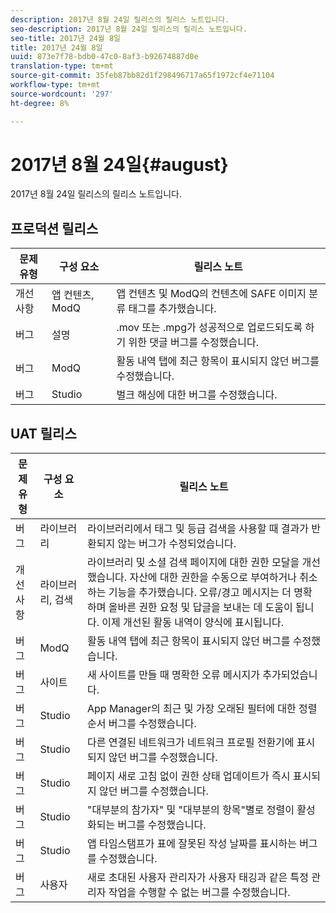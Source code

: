 ```yaml
---
description: 2017년 8월 24일 릴리스의 릴리스 노트입니다.
seo-description: 2017년 8월 24일 릴리스의 릴리스 노트입니다.
seo-title: 2017년 24월 8일
title: 2017년 24월 8일
uuid: 873e7f78-bdb0-47c0-8af3-b92674887d0e
translation-type: tm+mt
source-git-commit: 35feb87bb82d1f298496717a65f1972cf4e71104
workflow-type: tm+mt
source-wordcount: '297'
ht-degree: 8%

---
```



# 2017년 8월 24일{#august}

2017년 8월 24일 릴리스의 릴리스 노트입니다.

## 프로덕션 릴리스

| **문제 유형** | **구성 요소** | **릴리스 노트** |
|---|---|---|
| 개선 사항 | 앱 컨텐츠, ModQ | 앱 컨텐츠 및 ModQ의 컨텐츠에 SAFE 이미지 분류 태그를 추가했습니다. |
| 버그 | 설명 | .mov 또는 .mpg가 성공적으로 업로드되도록 하기 위한 댓글 버그를 수정했습니다. |
| 버그 | ModQ | 활동 내역 탭에 최근 항목이 표시되지 않던 버그를 수정했습니다. |
| 버그 | Studio | 벌크 해싱에 대한 버그를 수정했습니다. |

## UAT 릴리스

| **문제 유형** | **구성 요소** | **릴리스 노트** |
|---|---|---|
| 버그 | 라이브러리 | 라이브러리에서 태그 및 등급 검색을 사용할 때 결과가 반환되지 않는 버그가 수정되었습니다. |
| 개선 사항 | 라이브러리, 검색 | 라이브러리 및 소셜 검색 페이지에 대한 권한 모달을 개선했습니다. 자산에 대한 권한을 수동으로 부여하거나 취소하는 기능을 추가했습니다. 오류/경고 메시지는 더 명확하며 올바른 권한 요청 및 답글을 보내는 데 도움이 됩니다. 이제 개선된 활동 내역이 양식에 표시됩니다. |
| 버그 | ModQ | 활동 내역 탭에 최근 항목이 표시되지 않던 버그를 수정했습니다. |
| 버그 | 사이트 | 새 사이트를 만들 때 명확한 오류 메시지가 추가되었습니다. |
| 버그 | Studio | App Manager의 최근 및 가장 오래된 필터에 대한 정렬 순서 버그를 수정했습니다. |
| 버그 | Studio | 다른 연결된 네트워크가 네트워크 프로필 전환기에 표시되지 않던 버그를 수정했습니다. |
| 버그 | Studio | 페이지 새로 고침 없이 권한 상태 업데이트가 즉시 표시되지 않던 버그를 수정했습니다. |
| 버그 | Studio | &quot;대부분의 참가자&quot; 및 &quot;대부분의 항목&quot;별로 정렬이 활성화되는 버그를 수정했습니다. |
| 버그 | Studio | 앱 타임스탬프가 표에 잘못된 작성 날짜를 표시하는 버그를 수정했습니다. |
| 버그 | 사용자 | 새로 초대된 사용자 관리자가 사용자 태깅과 같은 특정 관리자 작업을 수행할 수 없는 버그를 수정했습니다. |

